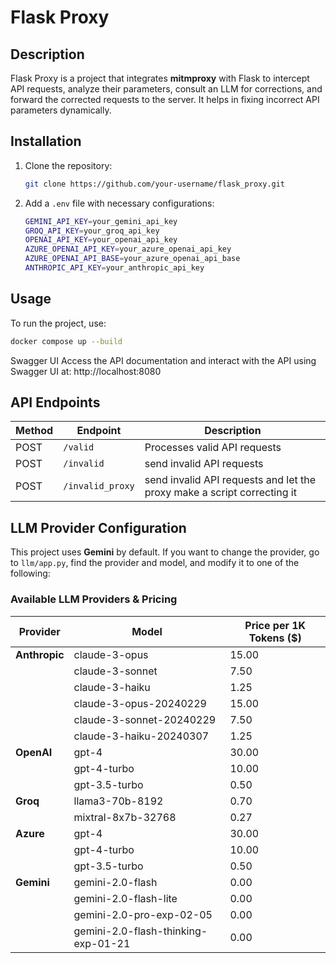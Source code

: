 # Flask Proxy

## Description
Flask Proxy is a project that integrates **mitmproxy** with Flask to intercept API requests, analyze their parameters, consult an LLM for corrections, and forward the corrected requests to the server. It helps in fixing incorrect API parameters dynamically.


## Installation
1. Clone the repository:
   ```sh
   git clone https://github.com/your-username/flask_proxy.git
   ```
2. Add a `.env` file with necessary configurations:
   ```sh
   GEMINI_API_KEY=your_gemini_api_key
   GROQ_API_KEY=your_groq_api_key
   OPENAI_API_KEY=your_openai_api_key
   AZURE_OPENAI_API_KEY=your_azure_openai_api_key
   AZURE_OPENAI_API_BASE=your_azure_openai_api_base
   ANTHROPIC_API_KEY=your_anthropic_api_key
   ```

## Usage
To run the project, use:
```sh
docker compose up --build
```
Swagger UI
Access the API documentation and interact with the API using Swagger UI at: http://localhost:8080

## API Endpoints
| Method | Endpoint  | Description |
|--------|----------|-------------|
| POST   | `/valid`   | Processes valid API requests |
| POST   | `/invalid` | send invalid API requests |
| POST   | `/invalid_proxy` | send invalid API requests and let the proxy make a script correcting it |


## LLM Provider Configuration
This project uses **Gemini** by default. If you want to change the provider, go to `llm/app.py`, find the provider and model, and modify it to one of the following:

### Available LLM Providers & Pricing

| Provider   | Model                           | Price per 1K Tokens ($) |
|------------|--------------------------------|-------------------------|
| **Anthropic** | claude-3-opus                   | 15.00                    |
|            | claude-3-sonnet                 | 7.50                     |
|            | claude-3-haiku                  | 1.25                     |
|            | claude-3-opus-20240229          | 15.00                    |
|            | claude-3-sonnet-20240229        | 7.50                     |
|            | claude-3-haiku-20240307         | 1.25                     |
| **OpenAI** | gpt-4                           | 30.00                    |
|            | gpt-4-turbo                     | 10.00                    |
|            | gpt-3.5-turbo                   | 0.50                     |
| **Groq**   | llama3-70b-8192                 | 0.70                     |
|            | mixtral-8x7b-32768              | 0.27                     |
| **Azure**  | gpt-4                           | 30.00                    |
|            | gpt-4-turbo                     | 10.00                    |
|            | gpt-3.5-turbo                   | 0.50                     |
| **Gemini** | gemini-2.0-flash                | 0.00                     |
|            | gemini-2.0-flash-lite           | 0.00                     |
|            | gemini-2.0-pro-exp-02-05        | 0.00                     |
|            | gemini-2.0-flash-thinking-exp-01-21 | 0.00                 |


